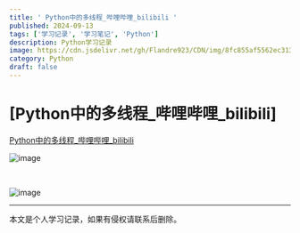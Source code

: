 ```yaml
---
title: ' Python中的多线程_哔哩哔哩_bilibili '
published: 2024-09-13
tags: ['学习记录', '学习笔记', 'Python']
description: Python学习记录
image: https://cdn.jsdelivr.net/gh/Flandre923/CDN/img/8fc855af5562ec3136e946dbc513d1d5ddae74a29b871c7259c61c21a24d92a7.jpg
category: Python
draft: false
---
```



# [Python中的多线程_哔哩哔哩_bilibili]

[Python中的多线程_哔哩哔哩_bilibili](https://www.bilibili.com/video/BV1Rf421v72P/?spm_id_from=333.999.0.0&vd_source=f5ab73e8b88cb4cb94d904126cdfeb27)

​![image](https://cdn.jsdelivr.net/gh/Flandre923/CDN/img/48a6ab09e7ce1fe8e41e6a455f5be29918c0feaff28a27e689629fe4b606b6da.png)​

‍

​![image](https://cdn.jsdelivr.net/gh/Flandre923/CDN/img/ceff63823c5bdea5893cd66b7d24acbe5f33a4d3f820861fbbd3bd643bd08beb.png)​

---
本文是个人学习记录，如果有侵权请联系后删除。
